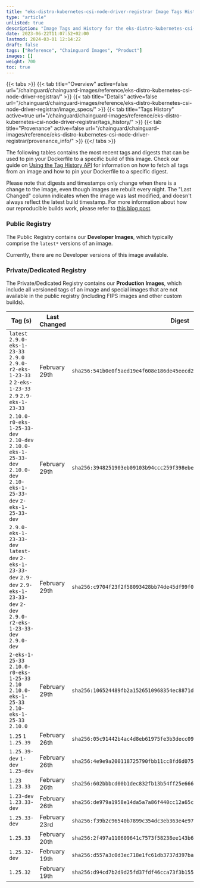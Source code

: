 ```yaml
---
title: "eks-distro-kubernetes-csi-node-driver-registrar Image Tags History"
type: "article"
unlisted: true
description: "Image Tags and History for the eks-distro-kubernetes-csi-node-driver-registrar Chainguard Image"
date: 2023-06-22T11:07:52+02:00
lastmod: 2024-03-01 12:14:22
draft: false
tags: ["Reference", "Chainguard Images", "Product"]
images: []
weight: 700
toc: true
---
```


{{< tabs >}}
{{< tab title="Overview" active=false url="/chainguard/chainguard-images/reference/eks-distro-kubernetes-csi-node-driver-registrar/" >}}
{{< tab title="Details" active=false url="/chainguard/chainguard-images/reference/eks-distro-kubernetes-csi-node-driver-registrar/image_specs/" >}}
{{< tab title="Tags History" active=true url="/chainguard/chainguard-images/reference/eks-distro-kubernetes-csi-node-driver-registrar/tags_history/" >}}
{{< tab title="Provenance" active=false url="/chainguard/chainguard-images/reference/eks-distro-kubernetes-csi-node-driver-registrar/provenance_info/" >}}
{{</ tabs >}}

The following tables contains the most recent tags and digests that can be used to pin your Dockerfile to a specific build of this image. Check our guide on [Using the Tag History API](/chainguard/chainguard-images/using-the-tag-history-api/) for information on how to fetch all tags from an image and how to pin your Dockerfile to a specific digest.

Please note that digests and timestamps only change when there is a change to the image, even though images are rebuilt every night. The "Last Changed" column indicates when the image was last modified, and doesn't always reflect the latest build timestamp. For more information about how our reproducible builds work, please refer to [this blog post](https://www.chainguard.dev/unchained/reproducing-chainguards-reproducible-image-builds).

### Public Registry
The Public Registry contains our **Developer Images**, which typically comprise the `latest*` versions of an image.

Currently, there are no Developer versions of this image available.

### Private/Dedicated Registry
The Private/Dedicated Registry contains our **Production Images**, which include all versioned tags of an image and special images that are not available in the public registry (including FIPS images and other custom builds).

| Tag (s)                                                                                                                                  | Last Changed  | Digest                                                                    |
|------------------------------------------------------------------------------------------------------------------------------------------|---------------|---------------------------------------------------------------------------|
|  `latest` `2.9.0-eks-1-23-33` `2.9.0` `2.9.0-r2-eks-1-23-33` `2` `2-eks-1-23-33` `2.9` `2.9-eks-1-23-33`                                 | February 29th | `sha256:541b0e0f5aed19e4f608e186de45eecd2b860403230a15e4fd24847794a350e3` |
|  `2.10.0-r0-eks-1-25-33-dev` `2.10-dev` `2.10.0-eks-1-25-33-dev` `2.10.0-dev` `2.10-eks-1-25-33-dev` `2-eks-1-25-33-dev`                 | February 29th | `sha256:3948251903eb09103b94ccc259f398ebe5eb3ea87283224b8d6b09b65952379d` |
|  `2.9.0-eks-1-23-33-dev` `latest-dev` `2-eks-1-23-33-dev` `2.9-dev` `2.9-eks-1-23-33-dev` `2-dev` `2.9.0-r2-eks-1-23-33-dev` `2.9.0-dev` | February 29th | `sha256:c9704f23f2f58093428bb74de45df99f083be715648f99ae824fb64027d68f4d` |
|  `2-eks-1-25-33` `2.10.0-r0-eks-1-25-33` `2.10` `2.10.0-eks-1-25-33` `2.10-eks-1-25-33` `2.10.0`                                         | February 29th | `sha256:106524489fb2a1526510968354ec8871d187396cffc2215086418cff7d0be241` |
|  `1.25` `1` `1.25.39`                                                                                                                    | February 26th | `sha256:05c91442b4ac4d8eb61975fe3b3decc09f660cc273125dcbd56b5c43e8bf35a5` |
|  `1.25.39-dev` `1-dev` `1.25-dev`                                                                                                        | February 26th | `sha256:4e9e9a200118725790fbb11cc8fd6d07568908d77506629424ea5c6292f12653` |
|  `1.23` `1.23.33`                                                                                                                        | February 26th | `sha256:602bbbcd00b1dec832fb13b54ff25e666a435a9243669670dc39995a9e218c4e` |
|  `1.23-dev` `1.23.33-dev`                                                                                                                | February 26th | `sha256:de979a1958e14da5a7a86f440cc12a65c313909469e6b723c06f6014bef6bab4` |
|  `1.25.33-dev`                                                                                                                           | February 23rd | `sha256:f39b2c96540b7899c354dc3eb363e4e9752135f1da3899d21e6d19a616b8a726` |
|  `1.25.33`                                                                                                                               | February 20th | `sha256:2f497a110609641c7573f58238ee143b6f6a2078fd6149eb3a3d3e5e7eb87c03` |
|  `1.25.32-dev`                                                                                                                           | February 19th | `sha256:d557a3c0d3ec718e1fc61db3737d397ba64f8bade94d2bce724d2fb623f863ef` |
|  `1.25.32`                                                                                                                               | February 19th | `sha256:d94cd7b2d9d25fd37fdf46cca73f3b155273857c24a5c5f4905bc29ec9fafaa7` |

